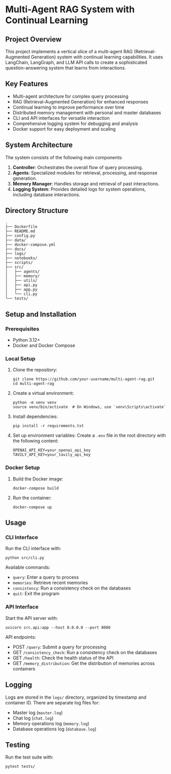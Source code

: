 # Multi-Agent RAG System with Continual Learning

## Project Overview

This project implements a vertical slice of a multi-agent RAG (Retrieval-Augmented Generation) system with continual learning capabilities. It uses LangChain, LangGraph, and LLM API calls to create a sophisticated question-answering system that learns from interactions.

## Key Features

- Multi-agent architecture for complex query processing
- RAG (Retrieval-Augmented Generation) for enhanced responses
- Continual learning to improve performance over time
- Distributed memory management with personal and master databases
- CLI and API interfaces for versatile interaction
- Comprehensive logging system for debugging and analysis
- Docker support for easy deployment and scaling

## System Architecture

The system consists of the following main components:

1. **Controller**: Orchestrates the overall flow of query processing.
2. **Agents**: Specialized modules for retrieval, processing, and response generation.
3. **Memory Manager**: Handles storage and retrieval of past interactions.
4. **Logging System**: Provides detailed logs for system operations, including database interactions.

## Directory Structure

```
.
├── Dockerfile
├── README.md
├── config.py
├── data/
├── docker-compose.yml
├── docs/
├── logs/
├── notebooks/
├── scripts/
├── src/
│   ├── agents/
│   ├── memory/
│   ├── utils/
│   ├── api.py
│   ├── app.py
│   └── cli.py
└── tests/
```

## Setup and Installation

### Prerequisites

- Python 3.12+
- Docker and Docker Compose

### Local Setup

1. Clone the repository:
   ```
   git clone https://github.com/your-username/multi-agent-rag.git
   cd multi-agent-rag
   ```

2. Create a virtual environment:
   ```
   python -m venv venv
   source venv/bin/activate  # On Windows, use `venv\Scripts\activate`
   ```

3. Install dependencies:
   ```
   pip install -r requirements.txt
   ```

4. Set up environment variables:
   Create a `.env` file in the root directory with the following content:
   ```
   OPENAI_API_KEY=your_openai_api_key
   TAVILY_API_KEY=your_tavily_api_key
   ```

### Docker Setup

1. Build the Docker image:
   ```
   docker-compose build
   ```

2. Run the container:
   ```
   docker-compose up
   ```

## Usage

### CLI Interface

Run the CLI interface with:

```
python src/cli.py
```

Available commands:
- `query`: Enter a query to process
- `memories`: Retrieve recent memories
- `consistency`: Run a consistency check on the databases
- `quit`: Exit the program

### API Interface

Start the API server with:

```
uvicorn src.api:app --host 0.0.0.0 --port 8000
```

API endpoints:
- POST `/query`: Submit a query for processing
- GET `/consistency_check`: Run a consistency check on the databases
- GET `/health`: Check the health status of the API
- GET `/memory_distribution`: Get the distribution of memories across containers

## Logging

Logs are stored in the `logs/` directory, organized by timestamp and container ID. There are separate log files for:

- Master log (`master.log`)
- Chat log (`chat.log`)
- Memory operations log (`memory.log`)
- Database operations log (`database.log`)

## Testing

Run the test suite with:

```
pytest tests/
```
